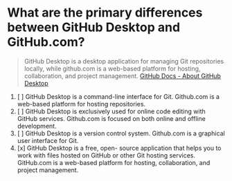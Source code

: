 # What are the primary differences between GitHub Desktop and GitHub.com? 

> GitHub Desktop is a desktop application for managing Git repositories locally, while github.com is a web-based platform for hosting, collaboration, and project management. [GitHub Docs - About GitHub Desktop](https://docs.github.com/en/desktop/overview/about-github-desktop)

1. [ ] GitHub Desktop is a command-line interface for Git.
Github.com is a web-based platform for hosting repositories.
1. [ ] GitHub Desktop is exclusively used for online code editing with GitHub services.
Github.com is focused on both online and offline development.
1. [ ] GitHub Desktop is a version control system.
Github.com is a graphical user interface for Git.
1. [x] GitHub Desktop is a free, open- source application that helps you to work with files hosted on GitHub or other Git hosting services. 
GitHub.com is a web-based platform for hosting, collaboration, and project management.
